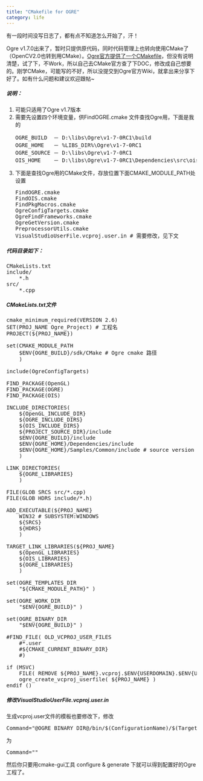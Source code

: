 ```yaml
---
title: "CMakefile for OGRE"
category: life
---
```


<p>有一段时间没写日志了，都有点不知道怎么开始了，汗！</p>
<p>Ogre v1.7.0出来了，暂时只提供原代码，同时代码管理上也转向使用CMake了（OpenCV2.0也转到用CMake）。<a href="http://www.ogre3d.org/wiki/index.php/Building_Your_Projects_With_CMake">Ogre官方提供了一个CMakefile</a>，但没有说明清楚，试了下，不Work，所以自己去CMake官方查了下DOC，修改成自己想要的。刚学CMake，可能写的不好，所以没提交到Ogre官方Wiki，就拿出来分享下好了。如有什么问题和建议欢迎跟帖~</p>
<h5>说明：</h5>
<ol>
    <li>可能只适用了Ogre v1.7版本</li>
    <li>需要先设置四个环境变量，供FindOGRE.cmake 文件查找Ogre用，下面是我的</li>
    <pre class="quote">OGRE_BUILD  － D:\libs\Ogre\v1-7-0RC1\build<br>OGRE_HOME   － %LIBS_DIR%\Ogre\v1-7-0RC1<br>OGRE_SOURCE － D:\libs\Ogre\v1-7-0RC1<br>OIS_HOME    － D:\libs\Ogre\v1-7-0RC1\Dependencies\src\ois-1.2.0</pre>
    <li>下面是查找Ogre用的CMake文件，存放位置下面CMAKE_MODULE_PATH处设置</li>
    <pre class="quote">FindOGRE.cmake<br>FindOIS.cmake<br>FindPkgMacros.cmake<br>OgreConfigTargets.cmake<br>OgreFindFrameworks.cmake<br>OgreGetVersion.cmake<br>PreprocessorUtils.cmake<br>VisualStudioUserFile.vcproj.user.in # 需要修改，见下文</pre>
</ol>
<h5>代码目录如下：</h5>
<pre class="code">CMakeLists.txt<br>include/<br>    *.h<br>src/<br>    *.cpp</pre>
<h5>CMakeLists.txt文件</h5>
<pre class="code">cmake_minimum_required(VERSION 2.6)<br>SET(PROJ_NAME Ogre_Project) # 工程名<br>PROJECT(${PROJ_NAME})<br><br>set(CMAKE_MODULE_PATH <br>    $ENV{OGRE_BUILD}/sdk/CMake # Ogre cmake 路径<br>    )<br><br>include(OgreConfigTargets)<br><br>FIND_PACKAGE(OpenGL)<br>FIND_PACKAGE(OGRE)<br>FIND_PACKAGE(OIS)<br><br>INCLUDE_DIRECTORIES(<br>    ${OpenGL_INCLUDE_DIR}<br>    ${OGRE_INCLUDE_DIRS}<br>    ${OIS_INCLUDE_DIRS}<br>    ${PROJECT_SOURCE_DIR}/include<br>    $ENV{OGRE_BUILD}/include<br>    $ENV{OGRE_HOME}/Dependencies/include<br>    $ENV{OGRE_HOME}/Samples/Common/include # source version<br>    )<br><br>LINK_DIRECTORIES(<br>    ${OGRE_LIBRARIES}<br>    )<br><br>FILE(GLOB SRCS src/*.cpp)<br>FILE(GLOB HDRS include/*.h)<br><br>ADD_EXECUTABLE(${PROJ_NAME}<br>    WIN32 # SUBSYSTEM:WINDOWS<br>    ${SRCS}<br>    ${HDRS}<br>    )<br><br>TARGET_LINK_LIBRARIES(${PROJ_NAME}<br>    ${OpenGL_LIBRARIES}<br>    ${OIS_LIBRARIES}<br>    ${OGRE_LIBRARIES}<br>    )<br><br>set(OGRE_TEMPLATES_DIR<br>    &quot;${CMAKE_MODULE_PATH}&quot; )<br><br>set(OGRE_WORK_DIR<br>    &quot;$ENV{OGRE_BUILD}&quot; )<br><br>set(OGRE_BINARY_DIR<br>    &quot;$ENV{OGRE_BUILD}&quot; )<br><br>#FIND_FILE( OLD_VCPROJ_USER_FILES<br>    #*.user<br>    #${CMAKE_CURRENT_BINARY_DIR} <br>    #)<br><br>if (MSVC)<br>    FILE( REMOVE ${PROJ_NAME}.vcproj.$ENV{USERDOMAIN}.$ENV{USERNAME}.user)<br>    ogre_create_vcproj_userfile( ${PROJ_NAME} )<br>endif ()</pre>
<h5>修改VisualStudioUserFile.vcproj.user.in</h5>
<p>生成vcproj.user文件的模板也要修改下，修改</p>
<pre class="code">Command=&quot;@OGRE_BINARY_DIR@/bin/$(ConfigurationName)/$(TargetFileName)&quot;</pre>
<p>为</p>
<pre class="code">Command=&quot;&quot;</pre>
<p>然后你只要用cmake-gui工具 configure &amp; generate 下就可以得到配置好的Ogre工程了。</p>